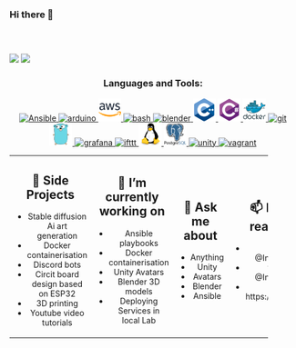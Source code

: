 ### Hi there 👋
<h3 align="center">
<a href="https://github.com/InfinityHack3r/InfinityHack3r"><img alt="" src="https://komarev.com/ghpvc/?username=InfinityHack3r&style=flat-square&color=7a0de0"></a>
<a href="https://www.youtube.com/InfinityHacker"><img alt="" src="https://img.shields.io/youtube/channel/subscribers/UCk8dxhgqeuOm6pUf3ZYGP7w"></a>
<a href="https://github.com/InfinityHack3r/InfinityHack3r"><img alt="" src="https://img.shields.io/badge/OS-Win10/11|RedHat 8/9|Ubuntu 22.04 -7a0de0"></a>
<a href="https://github.com/InfinityHack3r/InfinityHack3r"><img alt="" src="https://img.shields.io/badge/Code-CSharp/C++/Bash-7a0de0"></a>
</h3>


<a href="https://github.com/InfinityHack3r/"><img src="https://github-readme-stats.vercel.app/api?username=InfinityHack3r&count_private=true&show_icons=true&bg_color=121212&title_color=7f00ff&text_color=cccccc&icon_color=ac07bf&border_color=7f00ff" /></a>
<a href="https://github.com/InfinityHack3r/"><img src="https://github-readme-stats.vercel.app//api/top-langs/?username=InfinityHack3r&count_private=false&show_icons=true&bg_color=121212&title_color=7f00ff&text_color=cccccc&icon_color=ac07bf&border_color=7f00ff" /></a>
 

<h3 align="center">Languages and Tools:</h3>
<p align="center"> <a href="https://docs.ansible.com/" target="_blank" rel="noreferrer"> <img src="https://avatars.githubusercontent.com/u/1507452?s=200&v=4" alt="Ansible" width="40" height="40"/> <a href="https://www.arduino.cc/" target="_blank" rel="noreferrer"> <img src="https://cdn.worldvectorlogo.com/logos/arduino-1.svg" alt="arduino" width="40" height="40"/> </a> <a href="https://aws.amazon.com" target="_blank" rel="noreferrer"> <img src="https://raw.githubusercontent.com/devicons/devicon/master/icons/amazonwebservices/amazonwebservices-original-wordmark.svg" alt="aws" width="40" height="40"/> </a> <a href="https://www.gnu.org/software/bash/" target="_blank" rel="noreferrer"> <img src="https://www.vectorlogo.zone/logos/gnu_bash/gnu_bash-icon.svg" alt="bash" width="40" height="40"/> </a> <a href="https://www.blender.org/" target="_blank" rel="noreferrer"> <img src="https://download.blender.org/branding/community/blender_community_badge_white.svg" alt="blender" width="40" height="40"/> </a> <a href="https://www.w3schools.com/cpp/" target="_blank" rel="noreferrer"> <img src="https://raw.githubusercontent.com/devicons/devicon/master/icons/cplusplus/cplusplus-original.svg" alt="cplusplus" width="40" height="40"/> </a> <a href="https://www.w3schools.com/cs/" target="_blank" rel="noreferrer"> <img src="https://raw.githubusercontent.com/devicons/devicon/master/icons/csharp/csharp-original.svg" alt="csharp" width="40" height="40"/> </a> <a href="https://www.docker.com/" target="_blank" rel="noreferrer"> <img src="https://raw.githubusercontent.com/devicons/devicon/master/icons/docker/docker-original-wordmark.svg" alt="docker" width="40" height="40"/> </a> <a href="https://git-scm.com/" target="_blank" rel="noreferrer"> <img src="https://www.vectorlogo.zone/logos/git-scm/git-scm-icon.svg" alt="git" width="40" height="40"/> </a> <a href="https://golang.org" target="_blank" rel="noreferrer"> <img src="https://raw.githubusercontent.com/devicons/devicon/master/icons/go/go-original.svg" alt="go" width="40" height="40"/> </a> <a href="https://grafana.com" target="_blank" rel="noreferrer"> <img src="https://www.vectorlogo.zone/logos/grafana/grafana-icon.svg" alt="grafana" width="40" height="40"/> </a> <a href="https://ifttt.com/" target="_blank" rel="noreferrer"> <img src="https://www.vectorlogo.zone/logos/ifttt/ifttt-ar21.svg" alt="ifttt" width="40" height="40"/> </a> <a href="https://www.linux.org/" target="_blank" rel="noreferrer"> <img src="https://raw.githubusercontent.com/devicons/devicon/master/icons/linux/linux-original.svg" alt="linux" width="40" height="40"/> </a> <a href="https://www.postgresql.org" target="_blank" rel="noreferrer"> <img src="https://raw.githubusercontent.com/devicons/devicon/master/icons/postgresql/postgresql-original-wordmark.svg" alt="postgresql" width="40" height="40"/> </a> <a href="https://unity.com/" target="_blank" rel="noreferrer"> <img src="https://www.vectorlogo.zone/logos/unity3d/unity3d-icon.svg" alt="unity" width="40" height="40"/> </a> <a href="https://www.vagrantup.com/" target="_blank" rel="noreferrer"> <img src="https://www.vectorlogo.zone/logos/vagrantup/vagrantup-icon.svg" alt="vagrant" width="40" height="40"/> </a> </p>

<table align="center" style="width:90%">
<tr>
    <td align="center"><h2>🔭 Side Projects</h2> <ul>
    <li>Stable diffusion Ai art generation</li>
    <li>Docker containerisation</li>
    <li>Discord bots</li>
    <li>Circit board design based on ESP32</li>
    <li>3D printing</li>
    <li>Youtube video tutorials</li>
</ul></td>
    <td align="center"><h2>🔭 I’m currently working on</h2> <ul>
    <li>Ansible playbooks</li>
    <li>Docker containerisation</li>
    <li>Unity Avatars</li>
    <li>Blender 3D models</li>
    <li>Deploying Services in local Lab</li>
</ul></td>
    <td align="center"><h2>💬 Ask me about</h2> <ul>
    <li>Anything</li>
    <li>Unity</li>
    <li>Avatars</li>
    <li>Blender</li>
    <li>Ansible</li>
</ul></td>
    <td align="center"><h2>📫 How to reach me:</h2> <ul>
    <li>twitter: @InfinityHack3r</li>
    <li>telegram: @InfinityHack3r</li>
    <li>website: https://vastness.one/</li>
</ul></td>
</tr>
</table>